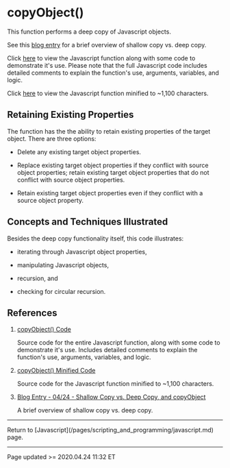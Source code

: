 # copyObject()

This function performs a deep copy of Javascript objects.

See this [blog entry](/pages/blog.md#04/24_-_Shallow_Copy_vs._Deep_Copy,_and_copyObject) for a brief overview of shallow copy vs. deep copy.

Click [here](https://www.scheidel.net/library/copyObject.js) to view the Javascript function along with some code to demonstrate it's use. Please note that the full Javascript code includes detailed comments to explain the function's use, arguments, variables, and logic.

Click [here](https://www.scheidel.net/library/copyObject-mini.js) to view the Javascript function minified to ~1,100 characters.

## Retaining Existing Properties

The function has the the ability to retain existing properties of the target object. There are three options:

 - Delete any existing target object properties.

 - Replace existing target object properties if they conflict with source object properties; retain existing target object properties that do not conflict with source object properties.

 - Retain existing target object properties even if they conflict with a source object property.

## Concepts and Techniques Illustrated

Besides the deep copy functionality itself, this code illustrates:

 - iterating through Javascript object properties,

 - manipulating Javascript objects,

 - recursion, and

 - checking for circular recursion.

## References

 1. [copyObject() Code](/library/copyObject.js)

    Source code for the entire Javascript function, along with some code to demonstrate it's use. Includes detailed comments to explain the function's use, arguments, variables, and logic.

 2. [copyObject() Minified Code](/library/copyObject-mini.js)

    Source code for the Javascript function minified to ~1,100 characters.

 3. [Blog Entry - 04/24 - Shallow Copy vs. Deep Copy, and copyObject](/pages/blog.md#04/24_-_Shallow_Copy_vs._Deep_Copy,_and_copyObject)

    A brief overview of shallow copy vs. deep copy.

<hr class="tight">
Return to [Javascript](/pages/scripting_and_programming/javascript.md) page.

<hr class="tight"><p class="timestamp">Page updated >= 2020.04.24 11:32 ET</p>
